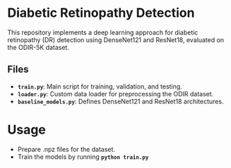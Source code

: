 # Diabetic Retinopathy Detection

This repository implements a deep learning approach for diabetic retinopathy (DR) detection using DenseNet121 and ResNet18, evaluated on the ODIR-5K dataset.

## Files

- **`train.py`**: Main script for training, validation, and testing.  
- **`loader.py`**: Custom data loader for preprocessing the ODIR dataset.  
- **`baseline_models.py`**: Defines DenseNet121 and ResNet18 architectures.  

<!-- ## Requirements

Install dependencies with:
```bash
pip install -r requirements.txt -->

# Usage
* Prepare .npz files for the dataset.
* Train the models by running **`python train.py`**